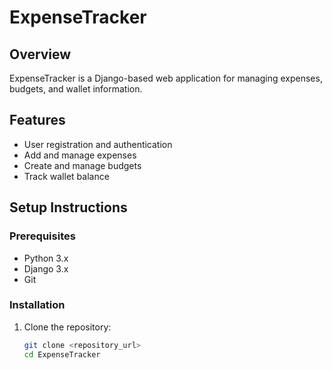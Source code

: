 # ExpenseTracker

## Overview
ExpenseTracker is a Django-based web application for managing expenses, budgets, and wallet information.

## Features
- User registration and authentication
- Add and manage expenses
- Create and manage budgets
- Track wallet balance

## Setup Instructions

### Prerequisites
- Python 3.x
- Django 3.x
- Git

### Installation

1. Clone the repository:
   ```bash
   git clone <repository_url>
   cd ExpenseTracker
